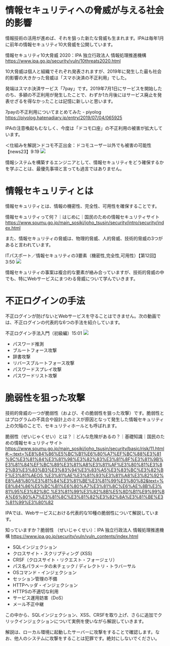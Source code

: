 # 情報セキュリティへの脅威が与える社会的影響

情報技術の活用が進めば、それを狙った新たな脅威も生まれます。IPAは毎年1月に前年の情報セキュリティ10大脅威を公開しています。

情報セキュリティ10大脅威 2020：IPA 独立行政法人 情報処理推進機構
https://www.ipa.go.jp/security/vuln/10threats2020.html

10大脅威は個人と組織でそれぞれ発表されますが、2019年に発生した最も社会的影響の大きかった脅威は「スマホ決済の不正利用」でした。

発端はスマホ決済サービス「7pay」です。2019年7月1日にサービスを開始したのち、多額の不正利用が発生したことで、わずか1カ月後にはサービス廃止を発表せざるを得なかったことは記憶に新しいと思います。

7payの不正利用についてまとめてみた - piyolog
https://piyolog.hatenadiary.jp/entry/2019/07/04/065925

IPAの注意喚起もむなしく、今度は「ドコモ口座」の不正利用の被害が拡大しています。

＜仕組みを解説＞ドコモ不正出金：ドコモユーザー以外でも被害の可能性【news23】9:19
[![](http://img.youtube.com/vi/bnBLXW21G7Y/0.jpg)](http://www.youtube.com/watch?v=bnBLXW21G7Y "")

情報システムを構築するエンジニアとして、情報セキュリティをどう確保するかを学ぶことは、最優先事項と言っても過言ではありません。

# 情報セキュリティとは

情報セキュリティとは、情報の機密性、完全性、可用性を確保することです。

情報セキュリティって何？｜はじめに｜国民のための情報セキュリティサイト
https://www.soumu.go.jp/main_sosiki/joho_tsusin/security/intro/security/index.html

また、情報セキュリティの脅威は、物理的脅威、人的脅威、技術的脅威の3つがあると言われています。

ITパスポート／情報セキュリティの3要素（機密性,完全性,可用性）【第12回】3:50
[![](http://img.youtube.com/vi/Z_qjNgkUeFw/0.jpg)](http://www.youtube.com/watch?v=Z_qjNgkUeFw "")

情報セキュリティの事案は複合的な要素が絡み合っていますが、技術的脅威の中でも、特にWebサービスにまつわる脅威について学んでいきます。

# 不正ログインの手法

不正ログインが防げないとWebサービスを守ることはできません。次の動画では、不正ログインの代表的な6つの手法を紹介しています。

不正ログイン手法入門（初級編）15:01
[![](http://img.youtube.com/vi/AwBAwHy5Qps/0.jpg)](http://www.youtube.com/watch?v=AwBAwHy5Qps "")

- パスワード推測
- ブルートフォース攻撃
- 辞書攻撃
- リバースブルートフォース攻撃
- パスワードスプレイ攻撃
- パスワードリスト攻撃

# 脆弱性を狙った攻撃

技術的脅威の一つが脆弱性（および、その脆弱性を狙った攻撃）です。脆弱性とはプログラムの不具合や設計上のミスが原因となって発生した情報セキュリティ上の欠陥のことで、セキュリティホールとも呼ばれます。

脆弱性（ぜいじゃくせい）とは？｜どんな危険があるの？｜基礎知識｜国民のための情報セキュリティサイト
https://www.soumu.go.jp/main_sosiki/joho_tsusin/security/basic/risk/11.html#:~:text=%E8%84%86%E5%BC%B1%E6%80%A7%EF%BC%88%E3%81%9C%E3%81%84%E3%81%98%E3%82%83%E3%81%8F%E3%81%9B%E3%81%84%EF%BC%89%E3%81%A8%E3%81%AF%E3%80%81%E3%82%B3%E3%83%B3%E3%83%94%E3%83%A5%E3%83%BC%E3%82%BF%E3%81%AEOS,%E3%81%AE%E3%81%93%E3%81%A8%E3%82%92%E8%A8%80%E3%81%84%E3%81%BE%E3%81%99%E3%80%82&text=%E8%84%86%E5%BC%B1%E6%80%A7%E3%81%8C%E6%AE%8B%E3%81%95%E3%82%8C,%E3%81%99%E3%82%8B%E5%8D%B1%E9%99%BA%E6%80%A7%E3%81%8C%E3%81%82%E3%82%8A%E3%81%BE%E3%81%99%E3%80%82

IPAでは、Webサービスにおける代表的な10種の脆弱性について解説しています。

知っていますか？脆弱性 （ぜいじゃくせい）：IPA 独立行政法人 情報処理推進機構
https://www.ipa.go.jp/security/vuln/vuln_contents/index.html

- SQLインジェクション
- クロスサイト・スクリプティング (XSS)
- CRSF（クロスサイト・リクエスト・フォージェリ）
- パス名パラメータの未チェック / ディレクトリ・トラバーサル
- OSコマンド・インジェクション
- セッション管理の不備
- HTTPヘッダ・インジェクション
- HTTPSの不適切な利用
- サービス運用妨害（DoS）
- メール不正中継

この中から、SQLインジェクション、XSS、CRSFを取り上げ、さらに追加でクリックインジェクションについて実例を使いながら解説していきます。

解説は、ローカル環境に起動したサーバーに攻撃をすることで確認します。なお、他人のシステムに攻撃をすることは犯罪です。絶対にしないでください。
